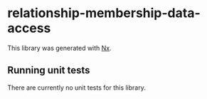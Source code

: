 # relationship-membership-data-access

This library was generated with [Nx](https://nx.dev).

## Running unit tests

There are currently no unit tests for this library.
